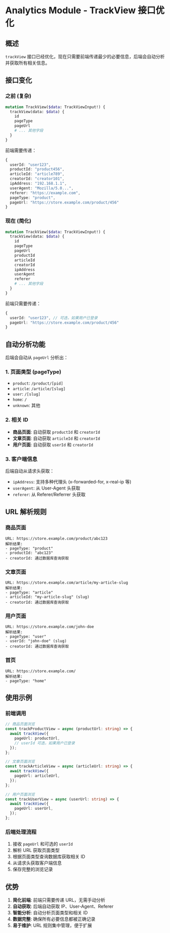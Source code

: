 # Analytics Module - TrackView 接口优化

## 概述

`trackView` 接口已经优化，现在只需要前端传递最少的必要信息，后端会自动分析并获取所有相关信息。

## 接口变化

### 之前 (复杂)

```graphql
mutation TrackView($data: TrackViewInput!) {
  trackView(data: $data) {
    id
    pageType
    pageUrl
    # ... 其他字段
  }
}
```

前端需要传递：

```typescript
{
  userId: "user123",
  productId: "product456",
  articleId: "article789",
  creatorId: "creator101",
  ipAddress: "192.168.1.1",
  userAgent: "Mozilla/5.0...",
  referer: "https://example.com",
  pageType: "product",
  pageUrl: "https://store.example.com/product/456"
}
```

### 现在 (简化)

```graphql
mutation TrackView($data: TrackViewInput!) {
  trackView(data: $data) {
    id
    pageType
    pageUrl
    productId
    articleId
    creatorId
    ipAddress
    userAgent
    referer
    # ... 其他字段
  }
}
```

前端只需要传递：

```typescript
{
  userId: "user123", // 可选，如果用户已登录
  pageUrl: "https://store.example.com/product/456"
}
```

## 自动分析功能

后端会自动从 `pageUrl` 分析出：

### 1. 页面类型 (pageType)

- `product`: `/product/[pid]`
- `article`: `/article/[slug]`
- `user`: `/[slug]`
- `home`: `/`
- `unknown`: 其他

### 2. 相关 ID

- **商品页面**: 自动获取 `productId` 和 `creatorId`
- **文章页面**: 自动获取 `articleId` 和 `creatorId`
- **用户页面**: 自动获取 `userId` 和 `creatorId`

### 3. 客户端信息

后端自动从请求头获取：

- `ipAddress`: 支持多种代理头 (x-forwarded-for, x-real-ip 等)
- `userAgent`: 从 User-Agent 头获取
- `referer`: 从 Referer/Referrer 头获取

## URL 解析规则

### 商品页面

```
URL: https://store.example.com/product/abc123
解析结果:
- pageType: "product"
- productId: "abc123"
- creatorId: 通过数据库查询获取
```

### 文章页面

```
URL: https://store.example.com/article/my-article-slug
解析结果:
- pageType: "article"
- articleId: "my-article-slug" (slug)
- creatorId: 通过数据库查询获取
```

### 用户页面

```
URL: https://store.example.com/john-doe
解析结果:
- pageType: "user"
- userId: "john-doe" (slug)
- creatorId: 通过数据库查询获取
```

### 首页

```
URL: https://store.example.com/
解析结果:
- pageType: "home"
```

## 使用示例

### 前端调用

```typescript
// 商品页面浏览
const trackProductView = async (productUrl: string) => {
  await trackView({
    pageUrl: productUrl,
    // userId 可选，如果用户已登录
  });
};

// 文章页面浏览
const trackArticleView = async (articleUrl: string) => {
  await trackView({
    pageUrl: articleUrl,
  });
};

// 用户页面浏览
const trackUserView = async (userUrl: string) => {
  await trackView({
    pageUrl: userUrl,
  });
};
```

### 后端处理流程

1. 接收 `pageUrl` 和可选的 `userId`
2. 解析 URL 获取页面类型
3. 根据页面类型查询数据库获取相关 ID
4. 从请求头获取客户端信息
5. 保存完整的浏览记录

## 优势

1. **简化前端**: 前端只需要传递 URL，无需手动分析
2. **自动获取**: 后端自动获取 IP、User-Agent、Referer
3. **智能分析**: 自动分析页面类型和相关 ID
4. **数据完整**: 确保所有必要信息都被正确记录
5. **易于维护**: URL 规则集中管理，便于扩展
